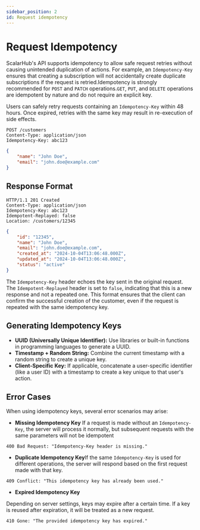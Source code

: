 ```yaml
---
sidebar_position: 2
id: Request idempotency
---
```


# Request Idempotency

ScalarHub's API supports idempotency to allow safe request retries without causing unintended duplication of actions. For example, an `Idempotency-Key` ensures that creating a subscription will not accidentally create duplicate subscriptions if the request is retried.Idempotency is strongly recommended for `POST` and `PATCH` operations.`GET`, `PUT`, and `DELETE` operations are idempotent by nature and do not require an explicit key.

Users can safely retry requests containing an `Idempotency-Key` within 48 hours. Once expired, retries with the same key may result in re-execution of side effects.

```http
POST /customers
Content-Type: application/json
Idempotency-Key: abc123
```

```json
{
    "name": "John Doe",
    "email": "john.doe@example.com"
}
```

## Response Format

```http
HTTP/1.1 201 Created
Content-Type: application/json
Idempotency-Key: abc123
Idempotent-Replayed: false
Location: /customers/12345
```

```json
{
    "id": "12345",
    "name": "John Doe",
    "email": "john.doe@example.com",
    "created_at": "2024-10-04T13:06:48.000Z",
    "updated_at": "2024-10-04T13:06:48.000Z",
    "status": "active"
}
```

The `Idempotency-Key` header echoes the key sent in the original request. The `Idempotent-Replayed` header is set to `false`, indicating that this is a new response and not a repeated one. This format ensures that the client can confirm the successful creation of the customer, even if the request is repeated with the same idempotency key.

## Generating Idempotency Keys

- **UUID (Universally Unique Identifier):** Use libraries or built-in functions in programming languages to generate a UUID.
- **Timestamp + Random String:** Combine the current timestamp with a random string to create a unique key.
- **Client-Specific Key:** If applicable, concatenate a user-specific identifier (like a user ID) with a timestamp to create a key unique to that user's action.

## Error Cases

When using idempotency keys, several error scenarios may arise:

- **Missing Idempotency Key** If a request is made without an `Idempotency-Key`, the server will process it normally, but subsequent requests with the same parameters will not be idempotent

```http
400 Bad Request: "Idempotency-Key header is missing."
```

- **Duplicate Idempotency Key**If the same `Idempotency-Key` is used for different operations, the server will respond based on the first request made with that key.
```http
409 Conflict: "This idempotency key has already been used."
```

- **Expired Idempotency Key**

Depending on server settings, keys may expire after a certain time. If a key is reused after expiration, it will be treated as a new request.

<!-- **Response:** -->

```http
410 Gone: "The provided idempotency key has expired."
```

